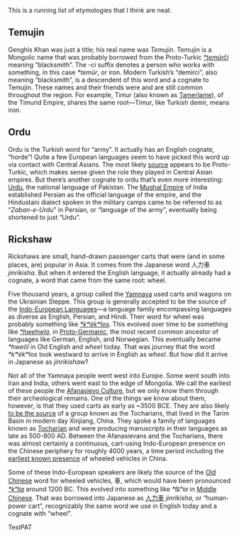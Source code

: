 This is a running list of etymologies that I think are neat. 

## Temujin
Genghis Khan was just a title; his real name was *Temujin*. Temujin is a Mongolic name that was probably borrowed from the Proto-Turkic [*\*temürči* ](https://en.m.wiktionary.org/wiki/Temujin) meaning “blacksmith”. The -ci suffix denotes a person who works with something, in this case *\*temür*, or iron. Modern Turkish’s “demirci”, also meaning “blacksmith”, is a descendent of this word and a cognate to Temujin. These names and their friends were and are still common throughout the region. For example, Timur (also known as [Tamerlame](https://en.m.wikipedia.org/wiki/Timur)), of the Timurid Empire, shares the same root—Timur, like Turkish demir, means iron.

## Ordu
Ordu is the Turkish word for “army”. It actually has an English cognate, “horde”! Quite a few European languages seem to have picked this word up via contact with Central Asians. The most likely [source](https://en.m.wiktionary.org/wiki/horde) appears to be Proto-Turkic, which makes sense given the role they played in Central Asian empires. But there’s another cognate to ordu that’s even more interesting: [Urdu](https://en.m.wikipedia.org/wiki/Urdu), the national language of Pakistan. The [Mughal Empire](https://en.m.wikipedia.org/wiki/Mughal_Empire) of India established Persian as the official language of the empire, and the Hindustani dialect spoken in the military camps came to be referred to as “_Zaban-e-Urdu_” in Persian, or “language of the army”, eventually being shortened to just “Urdu”.

## Rickshaw
Rickshaws are small, hand-drawn passenger carts that were (and in some places, are) popular in Asia. It comes from the Japanese word 人力車 _jinrikisha_. But when it entered the English language, it actually already had a cognate, a word that came from the same root: wheel. 

Five thousand years, a group called the [Yamnaya](https://en.m.wikipedia.org/wiki/Yamnaya_culture) used carts and wagons on the Ukrainian Steppe. This group is generally accepted to be the source of the [Indo-European Languages](https://en.wikipedia.org/wiki/Indo-European_languages)—a language family encompassing languages as diverse as English, Persian, and Hindi. Their word for wheel was probably something like [*\*kʷékʷlos*](https://en.m.wiktionary.org/wiki/Reconstruction:Proto-Indo-European/k%CA%B7%C3%A9k%CA%B7los). This evolved over time to be something like [*\*hwehwlą*](https://en.wiktionary.org/wiki/Reconstruction:Proto-Germanic/hwehwl%C4%85), in [Proto-Germanic](https://en.m.wikipedia.org/wiki/Proto-Germanic_language), the most recent common ancestor of languages like German, English, and Norwegian. This eventually became *\*hweōl* in Old English and _wheel_ today. That was journey that the word *\*kʷékʷlos* took westward to arrive in English as *wheel*. But how did it arrive in Japanese as *jinrikishaw*?

Not all of the Yamnaya people went west into Europe. Some went south into Iran and India, others went east to the edge of Mongolia. We call the earliest of these people the [Afanasievo Culture](https://en.m.wikipedia.org/wiki/Afanasievo_culture), but we only know them through their archeological remains. One of the things we know about them, however, is that they used carts as early as ~3500 BCE. They are also likely [to be the source](https://doi.org/10.1016%2Fj.cub.2019.06.044) of a group known as the Tocharians, that lived in the Tarim Basin in modern day Xinjiang, China. They spoke a family of languages known as [Tocharian](https://en.m.wikipedia.org/wiki/Tocharian_languages) and were producing manuscripts in their languages as late as 500-800 AD. Between the Afanasievans and the Tocharians, there was almost certainly a continuous, cart-using Indo-European presence on the Chinese periphery for roughly 4000 years, a time period including the [earliest known presence](https://sino-platonic.org/complete/spp099_wheeled_vehicles_china.pdf) of wheeled vehicles in China.

Some of these Indo-European speakers are likely the source of the [Old Chinese](https://en.m.wikipedia.org/wiki/Old_Chinese) word for wheeled vehicles, 車, which would have been pronounced *[\*kʰlja](https://en.m.wiktionary.org/wiki/%E8%BB%8A#Chinese)* around 1200 BC. This  evolved into something like *\*t͡ɕʰia* in [Middle Chinese](https://en.m.wikipedia.org/wiki/Middle_Chinese). That was borrowed into Japanese as [人力車](https://en.m.wiktionary.org/wiki/%E4%BA%BA%E5%8A%9B%E8%BB%8A#Japanese "人力車") _jinrikisha_, or “human-power cart”, recognizably the same word we use in English today and a cognate with “wheel”.

TestPAT


